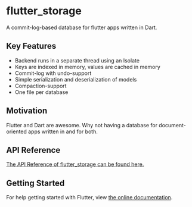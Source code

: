 # flutter_storage

A commit-log-based database for flutter apps written in Dart.

## Key Features

- Backend runs in a separate thread using an Isolate
- Keys are indexed in memory, values are cached in memory
- Commit-log with undo-support
- Simple serialization and deserialization of models
- Compaction-support
- One file per database

## Motivation

Flutter and Dart are awesome. Why not having a database for document-oriented apps written in and for both.

## API Reference

[The API Reference of flutter_storage can be found here.](https://pub.dartlang.org/documentation/flutter_storage/latest/flutter_storage/flutter_storage-library.html)

## Getting Started

For help getting started with Flutter, view [the online documentation](https://flutter.io/).
